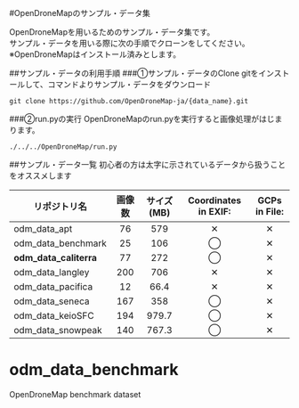 #OpenDroneMapのサンプル・データ集


OpenDroneMapを用いるためのサンプル・データ集です。  
サンプル・データを用いる際に次の手順でクローンをしてください。  
※OpenDroneMapはインストール済みとします。  

##サンプル・データの利用手順
###①サンプル・データのClone
gitをインストールして、コマンドよりサンプル・データをダウンロード

`git clone https://github.com/OpenDroneMap-ja/{data_name}.git`

###②run.pyの実行
OpenDroneMapのrun.pyを実行すると画像処理がはじまります。

`./../../OpenDroneMap/run.py`

##サンプル・データ一覧
初心者の方は太字に示されているデータから扱うことをオススメします

リポジトリ名 | 画像数 | サイズ (MB) | Coordinates in EXIF: | GCPs in File:
------|:----------:|:-----------:|:----------------------:|:---------------:
odm_data_apt | 76 | 579 | ✕ | ✕
odm_data_benchmark | 25 | 106 | ◯ | ✕
**odm_data_caliterra** | 77 | 272 | ◯ | ✕
odm_data_langley | 200 | 706 | ✕ | ✕
odm_data_pacifica | 12 | 66.4 | ✕ | ✕
odm_data_seneca | 167 | 358 | ◯ | ✕
odm_data_keioSFC | 194 | 979.7 |  ◯ | ✕
odm_data_snowpeak | 140 | 767.3 |  ◯ | ✕




# odm_data_benchmark
OpenDroneMap benchmark dataset
